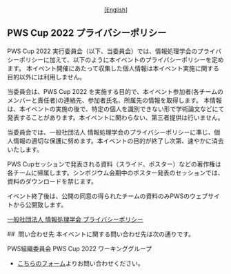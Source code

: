 <div style="text-align: center;">
 <font size="2">
  <a href="./privacy_policy_e.html">[English]</a>
 </font>
</div>

## PWS Cup 2022 プライバシーポリシー

PWS Cup 2022 実行委員会（以下、当委員会）では、情報処理学会のプライバシーポリシーに加えて、以下のように本イベントのプライバシーポリシーを定めます。
本イベント開催にあたって収集した個人情報は本イベント実施に関する目的以外には利用しません。 


当委員会は、PWS Cup 2022 を実施する目的で、本イベント参加者(各チームのメンバーと責任者)の連絡先、参加者氏名、所属先の情報を取得します。
本情報は、本イベントの実施の後で、特定の個人を識別できない形で学術論文などにて発表することがあります。本イベントに関わらない、第三者提供は行いません。

当委員会では、一般社団法人 情報処理学会のプライバシーポリシーに準じ、個人情報の適切な保護に努めます。本イベントの目的が終了し次第、速やかに消去いたします。

PWS Cupセッションで発表される資料（スライド、ポスター）などの著作権は各チームに帰属します。シンポジウム会期中のポスター発表のセッションでは、資料のダウンロードを禁じます。

イベント終了後は、公開の同意の得られたチームの資料のみPWSのウェブサイトから公開致します。


[一般社団法人 情報処理学会 プライバシーポリシー](https://www.ipsj.or.jp/privacypolicy.html)

##  問い合わせ先
本イベントに関する問い合わせ先は次の通りです。 

PWS組織委員会 PWS Cup 2022 ワーキンググループ

  - [こちらのフォーム](https://docs.google.com/forms/d/e/1FAIpQLSfyTFysiL6LBl4xGSHPV3qdl9mYIL_s_0yMMRQ7Q02gVf43Wg/viewform)よりお問い合わせください。
